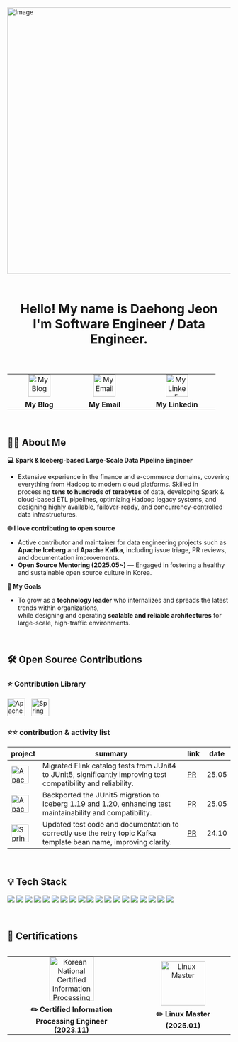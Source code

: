 <img width="1500" height="600" alt="Image" src="https://github.com/user-attachments/assets/093baa11-0c84-42de-8189-f279bb553d1d" />

<br>
<br>
<br>
<p align="center" style="font-size: 28px; font-weight: bold;">
  <strong>Hello! My name is Daehong Jeon</strong> <br>
    <strong> I'm Software Engineer / Data Engineer.</strong>
</p>

<br>

<table align="center" border="0" cellpadding="0" cellspacing="0" style="border-collapse: collapse; border: none;">
  <tr>
    <td align="center" style="padding: 0 40px;">
      <a href="https://jeondaehong.github.io/">
        <img width="50" height="50" src="https://github.com/user-attachments/assets/f3e01811-c3dd-42fd-8927-92bcf59cbc03" alt="My Blog" />
      </a>
      <div style="margin-top: 8px; font-weight: bold;">My Blog</div>
    </td>
    <td align="center" style="padding: 0 40px;">
      <a href="mailto:daehong770@gmail.com">
        <img width="50" height="50" src="https://github.com/user-attachments/assets/a1b40ffb-7ead-43f5-848b-2ec3a7f75cde" alt="My Email" />
      </a>
      <div style="margin-top: 8px; font-weight: bold;">My Email</div>
    </td>
    <td align="center" style="padding: 0 40px;">
      <a href="https://www.linkedin.com/in/daehong-jeon">
        <img width="50" height="50" src="https://github.com/user-attachments/assets/18a2e315-2214-491b-b84b-2cc174327a7d" alt="My Linkedin" />
      </a>
      <div style="margin-top: 8px; font-weight: bold;">My Linkedin</div>
    </td>
  </tr>
</table>

<br>

## 🧑‍💻 About Me  
**💻 Spark & Iceberg-based Large-Scale Data Pipeline Engineer**  
- Extensive experience in the finance and e-commerce domains, covering everything from Hadoop to modern cloud platforms. Skilled in processing **tens to hundreds of terabytes** of data, developing Spark & cloud-based ETL pipelines, optimizing Hadoop legacy systems, and designing highly available, failover-ready, and concurrency-controlled data infrastructures.

**🌐 I love contributing to open source**  
- Active contributor and maintainer for data engineering projects such as **Apache Iceberg** and **Apache Kafka**, including issue triage, PR reviews, and documentation improvements.  
- **Open Source Mentoring (2025.05~)** — Engaged in fostering a healthy and sustainable open source culture in Korea.

**🎯 My Goals**  
- To grow as a **technology leader** who internalizes and spreads the latest trends within organizations,  
while designing and operating **scalable and reliable architectures** for large-scale, high-traffic environments.

<br>

<h2> 🛠️ Open Source Contributions </h2> 

### ⭐️ Contribution Library

<p align="left">
  <img src="https://img.shields.io/badge/Apache%20Iceberg-00BFFF?style=for-the-badge&logo=apache&logoColor=white" alt="Apache Iceberg" height="40" style="margin-right:10px;" />
  <img src="https://img.shields.io/badge/Spring%20Kafka-6DB33F?style=for-the-badge&logo=spring&logoColor=white" alt="Spring Kafka" height="40" />
</p>

### ⭐️⭐️ contribution & activity list

| project                                                                                                                                           | summary                                                                                                 | link                                                                                      | date  |
|---------------------------------------------------------------------------------------------------------------------------------------------------|---------------------------------------------------------------------------------------------------------|-------------------------------------------------------------------------------------------|-------|
| <img src="https://img.shields.io/badge/Apache%20Iceberg-00BFFF?style=for-the-badge&logo=apache&logoColor=white" alt="Apache Iceberg" height="40" style="margin-right:10px;" /> | Migrated Flink catalog tests from JUnit4 to JUnit5, significantly improving test compatibility and reliability. | [PR](https://github.com/apache/iceberg/pull/13021#issuecomment-2903837698)                | 25.05 |
| <img src="https://img.shields.io/badge/Apache%20Iceberg-00BFFF?style=for-the-badge&logo=apache&logoColor=white" alt="Apache Iceberg" height="40" style="margin-right:10px;" /> | Backported the JUnit5 migration to Iceberg 1.19 and 1.20, enhancing test maintainability and compatibility. | [PR](https://github.com/apache/iceberg/pull/13165)                                       | 25.05 |
| <img src="https://img.shields.io/badge/Spring%20Kafka-6DB33F?style=for-the-badge&logo=spring&logoColor=white" alt="Spring Kafka" height="40" /> | Updated test code and documentation to correctly use the retry topic Kafka template bean name, improving clarity. | [PR](https://github.com/spring-projects/spring-kafka/pull/3543)                          | 24.10 |

<br>

<h2> 💡 Tech Stack </h2> 

<p>
  <img src="https://img.shields.io/badge/Iceberg-50ABF1?style=flat&logo=ApacheIaceberg&logoColor=white"/>
  <img src="https://img.shields.io/badge/Spark-E25A1C?style=flat&logo=ApacheSpark&logoColor=white"/>
  <img src="https://img.shields.io/badge/Hadoop-A81C7D?style=flat&logo=ApacheHadoop&logoColor=white"/>
  <img src="https://img.shields.io/badge/Hive-C2A633?style=flat&logo=ApacheHive&logoColor=white"/>
  <img src="https://img.shields.io/badge/DuckDB-FFF000?style=flat&logo=DuckDB&logoColor=black"/>
  <img src="https://img.shields.io/badge/Prometheus-E6522C?style=flat&logo=prometheus&logoColor=white"/>
  <img src="https://img.shields.io/badge/Scala-DC322F?style=flat&logo=Scala&logoColor=white"/>
  <img src="https://img.shields.io/badge/Kafka-231F20?style=flat&logo=ApacheKafka&logoColor=white"/>
  <img src="https://img.shields.io/badge/Java-007396?style=flat&logo=OpenJDK&logoColor=white"/> 
  <img src="https://img.shields.io/badge/Spring-6DB33F?style=flat&logo=Spring&logoColor=white"/> 
  <img src="https://img.shields.io/badge/SpringBoot-6DB33F?style=flat&logo=SpringBoot&logoColor=white"/> 
  <img src="https://img.shields.io/badge/JavaScript-F7DF1E?style=flat&logo=JavaScript&logoColor=white"/> 
  <img src="https://img.shields.io/badge/MySQL-4479A1?style=flat&logo=MySQL&logoColor=white"/> 
  <img src="https://img.shields.io/badge/Redis-DC382D?style=flat&logo=Redis&logoColor=white"/> 
  <img src="https://img.shields.io/badge/Nginx-009639?style=flat&logo=NGINX&logoColor=white"/>  
  <img src="https://img.shields.io/badge/Docker-2496ED?style=flat&logo=Docker&logoColor=white"/> 
  <img src="https://img.shields.io/badge/NaverCloud-03C75A?style=flat&logo=Naver&logoColor=white"/> 
  <img src="https://img.shields.io/badge/AWS-232F3E?style=flat&logo=AmazonAWS&logoColor=white"/> 
  <img src="https://img.shields.io/badge/Linux-FCC624?style=flat&logo=Linux&logoColor=white"/>
</p>

<br>

<h2> 📜 Certifications </h2>

<table align="left" border="0" cellpadding="0" cellspacing="0" style="border-collapse: collapse; border: none;">
  <tr>
    <td align="center" style="padding: 0 40px;">
      <a href="https://jeondaehong.github.io/">
        <img width="100" height="100" src="https://github.com/user-attachments/assets/af7c76c9-54fa-435a-b90b-e4fb93c6c116" alt="Korean National Certified Information Processing Engineer" />
      </a>
      <div style="margin-top: 8px; font-weight: bold;">✏️ Certified Information Processing Engineer (2023.11)</div>
    </td>
    <td align="center" style="padding: 0 40px;">
      <a href="mailto:daehong770@gmail.com">
        <img width="100" height="100" src="https://github.com/user-attachments/assets/14c77797-4e73-4191-9888-2a57c8266f39" alt="Linux Master" />
      </a>
      <div style="margin-top: 8px; font-weight: bold;">✏️ Linux Master (2025.01)</div>
    </td
  </tr>
</table
